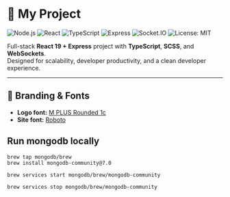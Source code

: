 # 🚀 My Project

![Node.js](https://img.shields.io/badge/node-%3E%3D%2018-green?logo=node.js)
![React](https://img.shields.io/badge/React-19-61dafb?logo=react)
![TypeScript](https://img.shields.io/badge/TypeScript-5-blue?logo=typescript)
![Express](https://img.shields.io/badge/Express-4-lightgrey?logo=express)
![Socket.IO](https://img.shields.io/badge/Socket.IO-realtime-black?logo=socket.io)
![License: MIT](https://img.shields.io/badge/License-MIT-yellow.svg)

Full-stack **React 19 + Express** project with **TypeScript**, **SCSS**, and **WebSockets**.  
Designed for scalability, developer productivity, and a clean developer experience.  

---

## 🎨 Branding & Fonts
- **Logo font:** [M PLUS Rounded 1c](https://fonts.google.com/specimen/M+PLUS+Rounded+1c)  
- **Site font:** [Roboto](https://fonts.google.com/specimen/Roboto?query=roboto)  


## Run mongodb locally

```
brew tap mongodb/brew
brew install mongodb-community@7.0

brew services start mongodb/brew/mongodb-community

brew services stop mongodb/brew/mongodb-community
```
